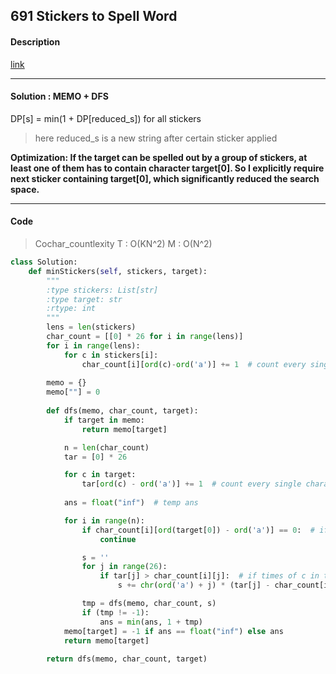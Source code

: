 ## 691 Stickers to Spell Word

#### Description

[link](https://leetcode.com/problems/stickers-to-spell-word/description/)

---

#### Solution : MEMO + DFS

DP[s] = min(1 + DP[reduced_s]) for all stickers

> here reduced_s is a new string after certain sticker applied

**Optimization: If the target can be spelled out by a group of stickers, at least one of them has to contain character target[0]. So I explicitly require next sticker containing target[0], which significantly reduced the search space.**

---

#### Code

> Cochar_countlexity  T : O(KN^2)   M : O(N^2)

```py
class Solution:
    def minStickers(self, stickers, target):
        """
        :type stickers: List[str]
        :type target: str
        :rtype: int
        """
        lens = len(stickers)
        char_count = [[0] * 26 for i in range(lens)]
        for i in range(lens):
            for c in stickers[i]:
                char_count[i][ord(c)-ord('a')] += 1  # count every single characters for each stickers
        
        memo = {}
        memo[""] = 0
        
        def dfs(memo, char_count, target):
            if target in memo:
                return memo[target]

            n = len(char_count)
            tar = [0] * 26

            for c in target:
                tar[ord(c) - ord('a')] += 1  # count every single characters for target
 
            ans = float("inf")  # temp ans

            for i in range(n):
                if char_count[i][ord(target[0]) - ord('a')] == 0:  # if there is no such character(target[0]) in stickers[i]
                    continue

                s = ''
                for j in range(26):
                    if tar[j] > char_count[i][j]:  # if times of c in target > times in stickers[i]
                        s += chr(ord('a') + j) * (tar[j] - char_count[i][j])  # put less c into temp target(s)

                tmp = dfs(memo, char_count, s)
                if (tmp != -1):
                    ans = min(ans, 1 + tmp)
            memo[target] = -1 if ans == float("inf") else ans
            return memo[target]
                
        return dfs(memo, char_count, target)
```